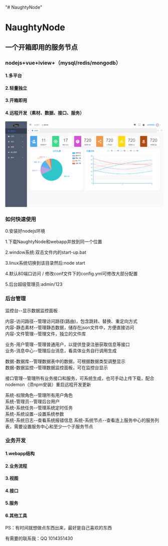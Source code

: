 "# NaughtyNode"  

# NaughtyNode  

## 一个开箱即用的服务节点  
### nodejs+vue+iview+（mysql/redis/mongodb）  
   
#### 1.多平台  
#### 2.轻量独立  
#### 3.开箱即用  
#### 4.远程开发（素材、数据、接口、服务）  


![image](https://github.com/jingqimao/NaughtyNode/blob/master/preview.jpg)  


###  如何快速使用  

0.安装好nodejs环境

1.下载NaughtyNode和webapp并放到同一个位置  

2.window系统:双击文件内的start-up.bat  

3.linux系统切换到该目录然后:node start  

4.默认80端口访问 / 修改conf文件下的config.yml可修改大部分配置  

5.后台超级管理员:admin/123  

###  后台管理  

监控台--显示数据监控面板  
  
内容-访问路径--管理访问路径(路由)，包含跳转、替换、重定向方式  
内容-静态素材--管理静态数据，储存在json文件中，方便直接访问  
内容-文件管理--管理文件，独立的文件库  
  
业务-用户管理--管理普通用户，以提供登录注册获取信息等接口  
业务-消息中心--管理后台消息，看具体业务自行调用生成  
  
数据-数据库--管理数据表中的数据，可根据数据类型调整显示  
数据-数据监控--管理数据监控面板，可在监控台显示  
  
接口管理--管理所有业务接口和服务，可系统生成，也可手动上传下载，配合nodemon（须npm安装）重启远程开发更新  
  
系统-权限角色--管理所有用户角色  
系统-管理员--管理后台用户  
系统-系统任务--管理系统定时任务  
系统-系统设置--设置系统参数  
系统-系统日志--查看系统报错信息 
系统-系统节点--查看连上服务中心的服务列表，需要设置服务中心和至少一个子服务节点 


###  业务开发  

####  1.webapp结构  
  
####  2.业务流程  
  
####  3.视图  
  
####  4.接口  
  
####  5.服务  
  
####  6.其他工具  
  

PS：有时间就想做点东西出来，最好是自己喜欢的东西

有需要的联系我：QQ 1014351430

